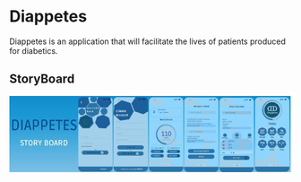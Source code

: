 # Diappetes
Diappetes is an application that will facilitate the lives of patients produced for diabetics.

## StoryBoard
![alt text](https://github.com/serondev/Diappetes/blob/main/storyboard.jpeg)
